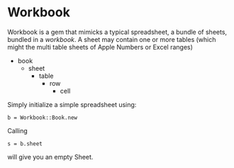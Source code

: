 # Workbook

Workbook is a gem that mimicks a typical spreadsheet, a bundle of sheets, bundled in a *workbook*. A sheet may contain one or more tables (which might  the multi table sheets of Apple Numbers or Excel ranges) 

* book
   * sheet 
      * table
         * row
            * cell

Simply initialize a simple spreadsheet using:

    b = Workbook::Book.new
   
Calling

    s = b.sheet
	
will give you an empty Sheet.
